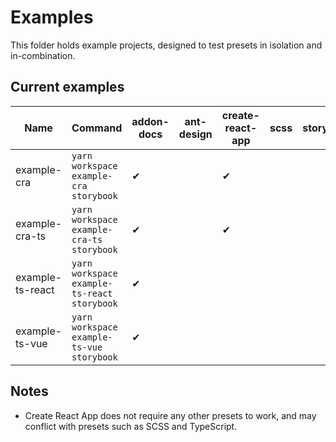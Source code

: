 # Examples

This folder holds example projects, designed to test presets in isolation and in-combination.

## Current examples

| Name             | Command                                     | addon-docs | ant-design | create-react-app | scss | storysource | typescript |
| ---------------- | ------------------------------------------- | ---------- | ---------- | ---------------- | ---- | ----------- | ---------- |
| example-cra      | `yarn workspace example-cra storybook`      | ✔          |            | ✔                |      |             |            |
| example-cra-ts   | `yarn workspace example-cra-ts storybook`   | ✔          |            | ✔                |      |             |            |
| example-ts-react | `yarn workspace example-ts-react storybook` | ✔          |            |                  |      |             | ✔          |
| example-ts-vue   | `yarn workspace example-ts-vue storybook`   | ✔          |            |                  |      |             | ✔          |

## Notes

- Create React App does not require any other presets to work, and may conflict with presets such as SCSS and TypeScript.
